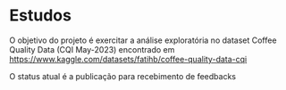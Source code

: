 # Estudos
O objetivo do projeto é exercitar a análise exploratória no dataset Coffee Quality Data (CQI May-2023) 
encontrado em https://www.kaggle.com/datasets/fatihb/coffee-quality-data-cqi

O status atual é a publicação para recebimento de feedbacks
